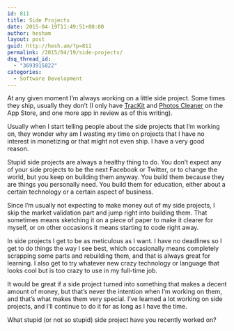 ```yaml
---
id: 811
title: Side Projects
date: 2015-04-19T11:49:51+00:00
author: hesham
layout: post
guid: http://hesh.am/?p=811
permalink: /2015/04/19/side-projects/
dsq_thread_id:
  - "3693915822"
categories:
  - Software Development
---
```

<p class="p1">
  At any given moment I&#8217;m always working on a little side project. Some times they ship, usually they don&#8217;t (I only have <a href="https://itunes.apple.com/app/id684374465">TracKit</a> and <a href="https://itunes.apple.com/app/id974985042">Photos Cleaner</a> on the App Store, and one more app in review as of this writing).
</p>

<p class="p1">
  Usually when I start telling people about the side projects that I&#8217;m working on, they wonder why am I wasting my time on projects that I have no interest in monetizing or that might not even ship. I have a very good reason.
</p>

<p class="p1">
  Stupid side projects are always a healthy thing to do. You don&#8217;t expect any of your side projects to be the next Facebook or Twitter, or to change the world, but you keep on building them anyway. You build them because they are things you personally need. You build them for education, either about a certain technology or a certain aspect of business.
</p>

<p class="p1">
  Since I&#8217;m usually not expecting to make money out of my side projects, I skip the market validation part and jump right into building them. That sometimes means sketching it on a piece of paper to make it clearer for myself, or on other occasions it means starting to code right away.
</p>

<p class="p1">
  In side projects I get to be as meticulous as I want. I have no deadlines so I get to do things the way I see best, which occasionally means completely scrapping some parts and rebuilding them, and that is always great for learning. I also get to try whatever new crazy technology or language that looks cool but is too crazy to use in my full-time job.
</p>

<p class="p1">
  It would be great if a side project turned into something that makes a decent amount of money, but that&#8217;s never the intention when I&#8217;m working on them, and that&#8217;s what makes them very special. I&#8217;ve learned a lot working on side projects, and I&#8217;ll continue to do it for as long as I have the time.
</p>

<p class="p1">
  What stupid (or not so stupid) side project have you recently worked on?
</p>
